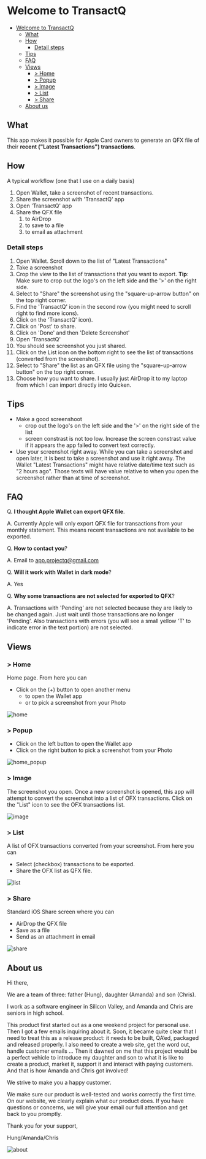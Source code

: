# Welcome to TransactQ 

- [Welcome to TransactQ](#welcome-to-transactq)
  * [What](#what)
  * [How](#how)
    + [Detail steps](#detail-steps)
  * [Tips](#tips)
  * [FAQ](#faq)
  * [Views](#views)
    + [> Home](#-home)
    + [> Popup](#-popup)
    + [> Image](#-image)
    + [> List](#-list)
    + [> Share](#-share)
  * [About us](#about-us)

## What
This app makes it possible for Apple Card owners to generate an QFX file of their **recent ("Latest Transactions") transactions**. 

## How
A typical workflow (one that I use on a daily basis)

1. Open Wallet, take a screenshot of recent transactions.
2. Share the screenshot with 'TransactQ' app
3. Open 'TransactQ' app
4. Share the QFX file 
	1. to AirDrop
	2. to save to a file
	3. to email as attachment

### Detail steps
1. Open Wallet. Scroll down to the list of "Latest Transactions"
2. Take a screenshot
3. Crop the view to the list of transactions that you want to export. **Tip**: Make sure to crop out the logo's on the left side and the '>' on the right side.
4. Select to "Share" the screenshot using the "square-up-arrow button" on the top right corner.
  1. Find the 'TransactQ' icon in the second row (you might need to scroll right to find more icons). 
  2. Click on the 'TransactQ' icon). 
  3. Click on 'Post' to share. 
  4. Click on 'Done' and then 'Delete Screenshot'
5. Open 'TransactQ'
6. You should see screenshot you just shared.
7. Click on the List icon on the bottom right to see the list of transactions (converted from the screenshot).
8. Select to "Share" the list as an QFX file using the "square-up-arrow button" on the top right corner.
9. Choose how you want to share. I usually just AirDrop it to my laptop from which I can import directly into Quicken.


## Tips
* Make a good screenshoot
  * crop out the logo's on the left side and the '>' on the right side of the list
  * screen constrast is not too low. Increase the screen constrast value if it appears the app failed to convert text correctly.
* Use your screenshot right away. While you can take a screenshot and open later, it is best to take a screenshot and use it right away. The Wallet "Latest Transactions" might have relative date/time text such as "2 hours ago". Those texts will have value relative to when you open the screenshot rather than at time of screenshot.
 
## FAQ
Q. **I thought Apple Wallet can export QFX file**.

A. Currently Apple will only export QFX file for transactions from your monthly statement. This means recent transactions are not available to be exported.

Q. **How to contact you**?

A. Email to app.projectq@gmail.com

Q. **Will it work with Wallet in dark mode**?

A. Yes

Q. **Why some transactions are not selected for exported to QFX**?

A. Transactions with 'Pending' are not selected because they are likely to be changed again. Just wait until those transactions are no longer 'Pending'. Also transactions with errors (you will see a small yellow 'T' to indicate error in the text portion) are not selected.

## Views

### > Home
Home page. From here you can
* Click on the (+) button to open another menu
  * to open the Wallet app
  * or to pick a screenshot from your Photo
  
![home](home.png)

### > Popup
* Click on the left button to open the Wallet app
* Click on the right button to pick a screenshot from your Photo

![home_popup](home_popup.png)

### > Image
The screenshot you open. Once a new screenshot is opened, this app will attempt to convert the screenshot into a list of OFX transactions. Click on the "List" icon to see the OFX transactions list.

![image](image.png)

### > List
A list of OFX transactions converted from your screenshot. From here you can
* Select  (checkbox) transactions to be exported.
* Share the OFX list as QFX file.

![list](list.png)

### > Share
Standard iOS Share screen where you can
* AirDrop the QFX file
* Save as a file
* Send as an attachment in email

![share](share.png)

## About us
Hi there,

We are a team of three: father (Hung), daughter (Amanda) and son (Chris).

I work as a software engineer in Silicon Valley, and Amanda and Chris are seniors in high school.

This product first started out as a one weekend project for personal use. Then I got a few emails inquiring about it. Soon, it became quite clear that I need to treat this as a release product: it needs to be built, QA’ed, packaged and released properly. I also need to create a web site, get the word out, handle customer emails … Then it dawned on me that this project would be a perfect vehicle to introduce my daughter and son to what it is like to create a product, market it, support it and interact with paying customers. And that is how Amanda and Chris got involved!

We strive to make you a happy customer.

We make sure our product is well-tested and works correctly the first time. On our website, we clearly explain what our product does. If you have questions or concerns, we will give your email our full attention and get back to you promptly.

Thank you for your support,

Hung/Amanda/Chris

![about](about.jpg)
